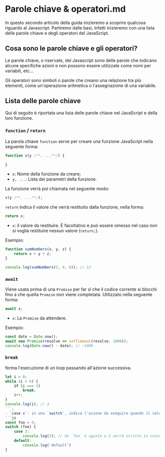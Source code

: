 # Parole chiave & operatori.md

In questo secondo articolo della guida inizieremo a scoprire qualcosa riguardo al Javascript.
Partiremo dalle basi, infatti inizieremo con una lista delle parole chiave e degli operatori del JavaScript.

## Cosa sono le parole chiave e gli operatori?

Le parole chiave, o riservate, del Javascript sono delle parole che indicano alcune specifiche azioni e non possono essere utilizzate come nomi per variabili, etc...

Gli operatori sono simboli o parole che creano una relazione tra più elementi, come un'operazione aritmetica o l'assegnazione di una variabile.

## Lista delle parole chiave

Qui di seguito è riportata una lista delle parole chiave nel JavaScript e della loro funzione.

### `function` / `return`
La parola chiave `function` serve per creare una funzione JavaScript nella seguente forma:
```js
function x(y /**, ...**/) {
    
}
```
- `x`: Nome della funzione da creare;
- `y, ...`: Lista dei parametri della funzione.

La funzione verrà poi chiamata nel seguente modo:
```js
x(y /**, ...**/);
```

`return` indica il valore che verrà restituito dalla funzione, nella forma:
```js
return x;
```
- `x`: il valore da restituire. È facoltativo e può essere omesso nel caso non si voglia restituire nessun valore (`return;`).

Esempio:
```js
function sumNumbers(x, y, z) {
    return x + y + z;
}

console.log(sumNumbers(2, 4, 6)); // 12
```

### `await`
Viene usata prima di una `Promise` per far sì che il codice corrente si blocchi fino a che quella `Promise` non viene completata.
Utilizzato nella seguente forma:
```js
await x;
```
- `x`: La `Promise` da attendere.

Esempio:
```js
const date = Date.now();
await new Promise(resolve => setTimeout(resolve, 1000));
console.log(Date.now() - date); // ~1000
```
### `break`
ferma l'esecuzione di un loop passando all'azione successiva.
```js
let i = 0;
while (i < 6) {
    if (i === 3)
        break;
    i++; 
}
console.log(i); // 3
```;
- `case x`: in uno `switch`, indica l'azione da eseguire quando il valore fornito nello switch è uguale a `x`.
```js
const foo = 5;
switch (foo) {
    case 2:
        console.log(2); // Se `foo` è uguale a 2 verrà scritto in console        break;
    default:
        console.log('default')
}
```

